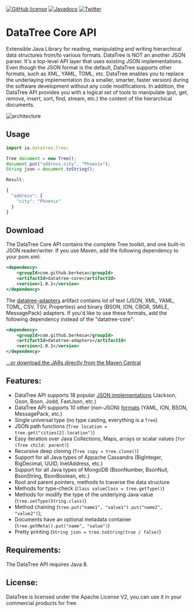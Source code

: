 [![GitHub license](https://img.shields.io/badge/license-Apache%202-blue.svg)](https://raw.githubusercontent.com/berkesa/datatree/master/LICENSE)
[![Javadocs](https://www.javadoc.io/badge/com.github.berkesa/datatree-core.svg)](https://www.javadoc.io/doc/com.github.berkesa/datatree-core)
[![Twitter](https://img.shields.io/twitter/url/https/github.com/berkesa/datatree.svg?style=social)](https://twitter.com/intent/tweet?text=Wow:&url=%5Bobject%20Object%5D)

# DataTree Core API

Extensible Java Library for reading, manipulating and writing hierarchical data structures from/to various formats.
DataTree is NOT an another JSON parser. It's a top-level API layer that uses existing JSON implementations.
Even though the JSON format is the default, DataTree supports other formats, such as XML, YAML, TOML, etc.
DataTree enables you to replace the underlaying implementation (to a smaller, smarter, faster version)
during the software development without any code modifications.
In addition, the DataTree API provides you with a logical set of tools
to manipulate (put, get, remove, insert, sort, find, stream, etc.) the content of the hierarchical documents.

![architecture](https://raw.githubusercontent.com/berkesa/datatree/master/docs/images/architecture.png)

## Usage

```javascript
import io.datatree.Tree;

Tree document = new Tree();
document.put("address.city", "Phoenix");
String json = document.toString();

Result:

{
  "address": {
    "city": "Phoenix"
  }
}
```

## Download

The DataTree Core API contains the complete Tree toolkit, and one built-in JSON reader/writer. If you use Maven, add the following dependency to your pom.xml:

```xml
<dependency>
    <groupId>com.github.berkesa</groupId>
    <artifactId>datatree-core</artifactId>
    <version>1.0.1</version>
</dependency>
```

The [datatree-adapters](https://berkesa.github.io/datatree-adapters/) artifact contains lot of text (JSON, XML, YAML, TOML, CSV, TSV, Properties) and binary (BSON, ION, CBOR, SMILE, MessagePack) adapters. If you'd like to use these formats, add the following dependency instead of the "datatree-core":

```xml
<dependency>
    <groupId>com.github.berkesa</groupId>
    <artifactId>datatree-adapters</artifactId>
    <version>1.0.1</version>
</dependency>
```

[...or download the JARs directly from the Maven Central](https://search.maven.org/#search%7Cga%7C1%7Cg%3A%22com.github.berkesa%22)

## Features:

* DataTree API supports 18 popular [JSON implementations](https://berkesa.github.io/datatree-adapters/) (Jackson, Gson, Boon, Jodd, FastJson, etc.)
* DataTree API supports 10 other (non-JSON) [formats](https://berkesa.github.io/datatree-adapters/) (YAML, ION, BSON, MessagePack, etc.)
* Single universal type (no type casting, everything is a `Tree`)
* JSON path functions (`Tree location = tree.get("cities[2].location")`)
* Easy iteration over Java Collections, Maps, arrays or scalar values (`for (Tree child: parent)`)
* Recursive deep cloning (`Tree copy = tree.clone()`)
* Support for all Java types of Appache Cassandra (BigInteger, BigDecimal, UUID, InetAddress, etc.)
* Support for all Java types of MongoDB (BsonNumber, BsonNull, BsonString, BsonBoolean, etc.)
* Root and parent pointers, methods to traverse the data structure
* Methods for type-check (`Class valueClass = tree.getType()`)
* Methods for modify the type of the underlying Java value (`tree.setType(String.class)`)
* Method chaining (`tree.put("name1", "value1").put("name2", "value2")`);
* Documents have an optional metadata container (`tree.getMeta().put("name", "value")`)
* Pretty printing (`String json = tree.toString(true / false)`)

## Requirements:

The DataTree API requires Java 8.

## License:

DataTree is licensed under the Apache License V2, you can use it in your commercial products for free.
